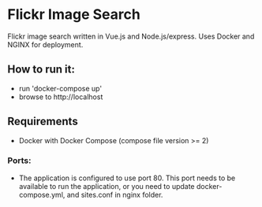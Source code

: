 # Flickr Image Search

Flickr image search written in Vue.js and Node.js/express. Uses Docker and NGINX for deployment.

## How to run it:
- run 'docker-compose up'
- browse to http://localhost

## Requirements
- Docker with Docker Compose (compose file version >= 2)

### Ports:
- The application is configured to use port 80. This port needs to be available to run the application, or you need to update docker-compose.yml, and sites.conf in nginx folder.
